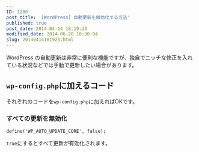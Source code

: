 ```yaml
---
ID: 1206
post_title: '[WordPress] 自動更新を無効化する方法'
published: true
post_date: 2014-04-14 18:19:23
modified_date: 2014-06-20 10:30:04
slug: 20140414181923.html
---
```

<p>WordPress の自動更新は非常に便利な機能ですが、独自でニッチな修正を入れている状況などでは手動で更新したい場合があります。<br />
<!--more--></p>
<h2><code>wp-config.php</code>に加えるコード</h2>
<p>それぞれのコードを<code>wp-config.php</code>に加えればOKです。</p>
<h3>すべての更新を無効化</h3>
<pre class="language-php"><code>define('WP_AUTO_UPDATE_CORE', false);</code></pre>
<p><code>true</code>にするとすべて更新が有効化されます。</p>